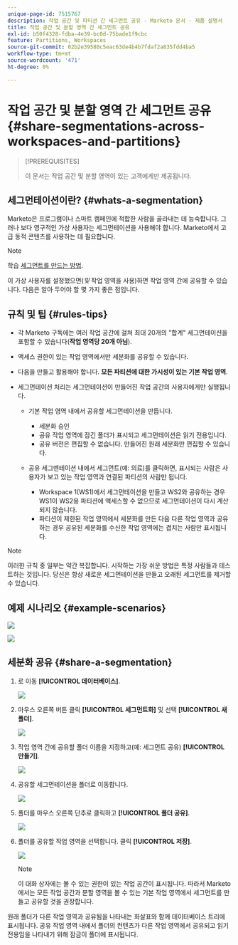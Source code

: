 ```yaml
---
unique-page-id: 7515767
description: 작업 공간 및 파티션 간 세그먼트 공유 - Marketo 문서 - 제품 설명서
title: 작업 공간 및 분할 영역 간 세그먼트 공유
exl-id: b50f4328-fdba-4e39-bc0d-75bade1f9cbc
feature: Partitions, Workspaces
source-git-commit: 02b2e39580c5eac63de4b4b7fdaf2a835fdd4ba5
workflow-type: tm+mt
source-wordcount: '471'
ht-degree: 0%

---
```


# 작업 공간 및 분할 영역 간 세그먼트 공유 {#share-segmentations-across-workspaces-and-partitions}

>[!PREREQUISITES]
>
>이 문서는 작업 공간 및 분할 영역이 있는 고객에게만 제공됩니다.

## 세그먼테이션이란? {#whats-a-segmentation}

Marketo은 프로그램이나 스마트 캠페인에 적합한 사람을 골라내는 데 능숙합니다. 그러나 보다 영구적인 가상 사용자는 세그먼테이션을 사용해야 합니다. Marketo에서 고급 동적 콘텐츠를 사용하는 데 필요합니다.

>[!NOTE]
>
>학습 [세그먼트를 만드는 방법](/help/marketo/product-docs/personalization/segmentation-and-snippets/segmentation/create-a-segmentation.md).

이 가상 사용자를 설정했으면(_및_ 작업 영역을 사용)하면 작업 영역 간에 공유할 수 있습니다. 다음은 알아 두어야 할 몇 가지 좋은 점입니다.

## 규칙 및 팁 {#rules-tips}

* 각 Marketo 구독에는 여러 작업 공간에 걸쳐 최대 20개의 &quot;합계&quot; 세그먼테이션을 포함할 수 있습니다(**작업 영역당 20개 아님**).
* 액세스 권한이 있는 작업 영역에서만 세분화를 공유할 수 있습니다.
* 다음을 만들고 활용해야 합니다. **모든 파티션에 대한 가시성이 있는 기본 작업 영역**.

* 세그먼테이션 처리는 세그먼테이션이 만들어진 작업 공간의 사용자에게만 실행됩니다.

   * 기본 작업 영역 내에서 공유할 세그먼테이션을 만듭니다.
      * 세분화 승인
      * 공유 작업 영역에 잠긴 폴더가 표시되고 세그먼테이션은 읽기 전용입니다.
      * 공유 버전은 편집할 수 없습니다. 만들어진 원래 세분화만 편집할 수 있습니다.

   * 공유 세그멘테이션 내에서 세그먼트(예: 의료)를 클릭하면, 표시되는 사람은 사용자가 보고 있는 작업 영역과 연결된 파티션의 사람만 됩니다.
      * Workspace 1(WS1)에서 세그먼테이션을 만들고 WS2와 공유하는 경우 WS1이 WS2용 파티션에 액세스할 수 없으므로 세그먼테이션이 다시 계산되지 않습니다.
      * 파티션이 제한된 작업 영역에서 세분화를 만든 다음 다른 작업 영역과 공유하는 경우 공유된 세분화를 수신한 작업 영역에는 겹치는 사람만 표시됩니다.

>[!NOTE]
>
>이러한 규칙 중 일부는 약간 복잡합니다. 시작하는 가장 쉬운 방법은 특정 사람들과 테스트하는 것입니다. 당신은 항상 새로운 세그먼테이션을 만들고 오래된 세그먼트를 제거할 수 있습니다.

## 예제 시나리오 {#example-scenarios}

![](assets/share-segmentations-across-workspaces-and-partitions-1.png)

![](assets/share-segmentations-across-workspaces-and-partitions-2.png)

## 세분화 공유 {#share-a-segmentation}

1. 로 이동 **[!UICONTROL 데이터베이스]**.

   ![](assets/share-segmentations-across-workspaces-and-partitions-3.png)

1. 마우스 오른쪽 버튼 클릭 **[!UICONTROL 세그먼트화]** 및 선택 **[!UICONTROL 새 폴더]**.

   ![](assets/share-segmentations-across-workspaces-and-partitions-4.png)

1. 작업 영역 간에 공유할 폴더 이름을 지정하고(예: 세그먼트 공유) **[!UICONTROL 만들기]**.

   ![](assets/share-segmentations-across-workspaces-and-partitions-5.png)

1. 공유할 세그먼테이션을 폴더로 이동합니다.

   ![](assets/share-segmentations-across-workspaces-and-partitions-6.png)

1. 폴더를 마우스 오른쪽 단추로 클릭하고 **[!UICONTROL 폴더 공유]**.

   ![](assets/share-segmentations-across-workspaces-and-partitions-7.png)

1. 폴더를 공유할 작업 영역을 선택합니다. 클릭 **[!UICONTROL 저장]**.

   ![](assets/share-segmentations-across-workspaces-and-partitions-8.png)

   >[!NOTE]
   >
   >이 대화 상자에는 볼 수 있는 권한이 있는 작업 공간이 표시됩니다. 따라서 Marketo에서는 모든 작업 공간과 분할 영역을 볼 수 있는 기본 작업 영역에서 세그먼트를 만들고 공유할 것을 권장합니다.

원래 폴더가 다른 작업 영역과 공유됨을 나타내는 화살표와 함께 데이터베이스 트리에 표시됩니다. 공유 작업 영역 내에서 폴더의 컨텐츠가 다른 작업 영역에서 공유되고 읽기 전용임을 나타내기 위해 잠금이 폴더에 표시됩니다.
